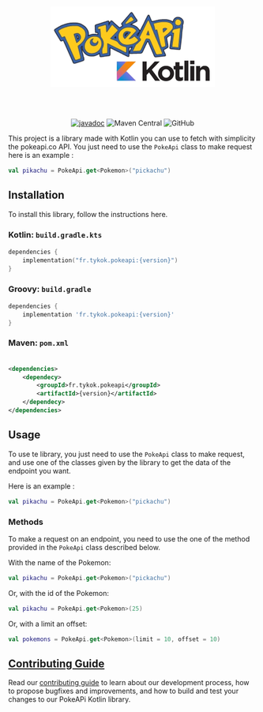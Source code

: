 <div align="center">

![project_img.png](docs/mkdocs-markdown/img/project_img.png)

</div>
<br/><br/>
<div align="center">

[![javadoc](https://javadoc.io/badge2/fr.tykok/pokeapi/javadoc.svg)](https://javadoc.io/doc/fr.tykok/pokeapi)
![Maven Central](https://img.shields.io/maven-central/v/fr.tykok/pokeapi)
![GitHub](https://img.shields.io/github/license/Tykok/PokeAPI-Kotlin)

</div>


This project is a library made with Kotlin you can use to fetch with simplicity the pokeapi.co API.
You just need to use the `PokeApi` class to make request here is an example :

```kotlin
val pikachu = PokeApi.get<Pokemon>("pickachu")
```

## Installation

To install this library, follow the instructions here.

### Kotlin: `build.gradle.kts`

```kotlin
dependencies {
    implementation("fr.tykok.pokeapi:{version}")
}
```

### Groovy: `build.gradle`

```groovy
dependencies {
    implementation 'fr.tykok.pokeapi:{version}'
}
```

### Maven: `pom.xml`

```xml

<dependencies>
    <dependecy>
        <groupId>fr.tykok.pokeapi</groupId>
        <artifactId>{version}</artifactId>
    </dependecy>
</dependencies>
```

## Usage

To use te library, you just need to use the `PokeApi` class to make request, and use one of the classes given by the
library to get the data of the endpoint you want.

Here is an example :

```kotlin
val pikachu = PokeApi.get<Pokemon>("pickachu")
```

### Methods

To make a request on an endpoint, you need to use the one of the method provided in the `PokeApi` class described below.

With the name of the Pokemon:

```kotlin
val pikachu = PokeApi.get<Pokemon>("pickachu")
```

Or, with the id of the Pokemon:

```kotlin
val pikachu = PokeApi.get<Pokemon>(25)
```

Or, with a limit an offset:

```kotlin
val pokemons = PokeApi.get<Pokemon>(limit = 10, offset = 10)
```

## [Contributing Guide](./CONTRIBUTING.md)

Read our [contributing guide](./CONTRIBUTING.md) to learn about our development process, how to propose bugfixes and
improvements, and how to build and test your changes to our PokeAPi Kotlin library.
